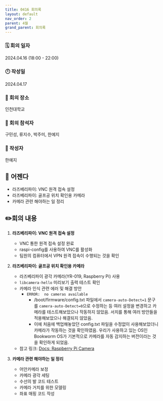 ```yaml
---
title: 0416 회의록
layout: default
nav_order: 2
parent: 4월
grand_parent: 회의록
---
```


### 🗓️ 회의 일자

2024.04.16
(18:00 - 22:00)

### 🕛 작성일

2024.04.17

### 🚩 회의 장소

인천대학교

### 🤝 회의 참석자

구민성, 류지수, 박주미, 한예지

### 🙎 작성자

한예지

## 📣 어젠다

- 라즈베리파이: VNC 원격 접속 설정
- 라즈베리파이: 골프공 위치 확인용 카메라
- 카메라 관련 해야하는 일 정리

## ✏️회의 내용

1. **라즈베리파이: VNC 원격 접속 설정**

   - VNC 통한 원격 접속 설정 완료
   - raspi-config를 사용하여 VNC를 활성화
   - 팀원의 컴퓨터에서 VPN 원격 접속이 수행되는 것을 확인
     <br/>

2. **라즈베리파이: 골프공 위치 확인용 카메라**

   - 라즈베리파이 광각 카메라(YR-019, Raspberry Pi) 사용
   - `libcamera-hello` 미리보기 출력 테스트 확인
   - 카메라 인식 관련 에러 및 해결 방안
        - `ERROR:  no cameras available`
             - /boot/firmware/config.txt 파일에서 `camera-auto-Detect=1` 문구를 `camera-auto-Detect=0`으로 수정하는 등 여러 설정을 변경하고 카메라를 테스트해보았으나 작동하지 않았음. 서치를 통해 여러 방안들을 적용해보았으나 해결되지 않았음. 
             - 이에 처음에 백업해놓았던 config.txt 파일을 수정없이 사용해보았더니 카메라가 작동하는 것을 확인하였음. 우리가 사용하고 있는 OS인 Bookworm OS가 기본적으로 카메라를 자동 감지하는 버전이라는 것을 확인하게 되었음.
   - 참고 링크: [Docs: Raspberry Pi Camera](https://www.raspberrypi.com/documentation/computers/camera_software.html#introducing-the-raspberry-pi-cameras)
     <br/>

3. **카메라 관련 해야하는 일 정리**

   - 어안카메라 보정
   - 카메라 광각 세팅
   - 수선의 발 코드 테스트 
   - 카메라 거치를 위한 모델링
   - 좌표 매핑 코드 작성